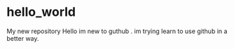 # hello_world
My new repository
Hello im new to guthub . 
im trying learn to use github in a better way.
